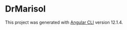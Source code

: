 # DrMarisol

This project was generated with [Angular CLI](https://github.com/angular/angular-cli) version 12.1.4.

